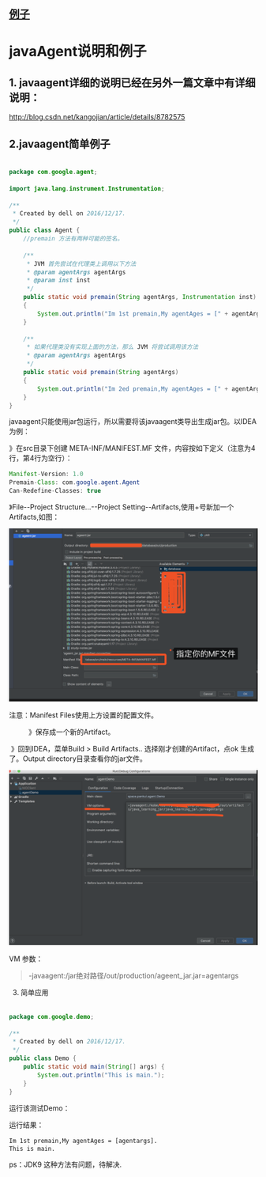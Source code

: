 
## [例子](https://blog.csdn.net/mn_forever/article/details/53701303)

# javaAgent说明和例子

## 1. javaagent详细的说明已经在另外一篇文章中有详细说明：

http://blog.csdn.net/kangojian/article/details/8782575



## 2.javaagent简单例子

```java

package com.google.agent;
 
import java.lang.instrument.Instrumentation;
 
/**
 * Created by dell on 2016/12/17.
 */
public class Agent {
    //premain 方法有两种可能的签名。
 
    /**
     * JVM 首先尝试在代理类上调用以下方法
     * @param agentArgs agentArgs
     * @param inst inst
     */
    public static void premain(String agentArgs, Instrumentation inst)
    {
        System.out.println("Im 1st premain,My agentAges = [" + agentArgs + "].");
    }
 
    /**
     * 如果代理类没有实现上面的方法，那么 JVM 将尝试调用该方法
     * @param agentArgs agentArgs
     */
    public static void premain(String agentArgs)
    {
        System.out.println("Im 2ed premain,My agentAges = [" + agentArgs + "].");
    }
}
```

javaagent只能使用jar包运行，所以需要将该javaagent类导出生成jar包。以IDEA为例：

》在src目录下创建 META-INF/MANIFEST.MF 文件，内容按如下定义（注意为4行，第4行为空行）：

```java
Manifest-Version: 1.0
Premain-Class: com.google.agent.Agent
Can-Redefine-Classes: true

```
》File--Project Structure...--Project Setting--Artifacts,使用+号新加一个Artifacts,如图：

![](../images/agent/idea_agent_1.png)


注意：Manifest Files使用上方设置的配置文件。

          》保存成一个新的Artifact。

 》回到IDEA，菜单Build > Build Artifacts.. 选择刚才创建的Artifact，点ok 生成了。Output directory目录查看你的jar文件。

![](../images/agent/idea_agent_2.png)

VM 参数：
> -javaagent:/jar绝对路径/out/production/ageent_jar.jar=agentargs

3. 简单应用

```java

package com.google.demo;
 
/**
 * Created by dell on 2016/12/17.
 */
public class Demo {
    public static void main(String[] args) {
        System.out.println("This is main.");
    }
}

```
运行该测试Demo：


运行结果：

``` 
Im 1st premain,My agentAges = [agentargs].
This is main.
```

ps：JDK9 这种方法有问题，待解决.